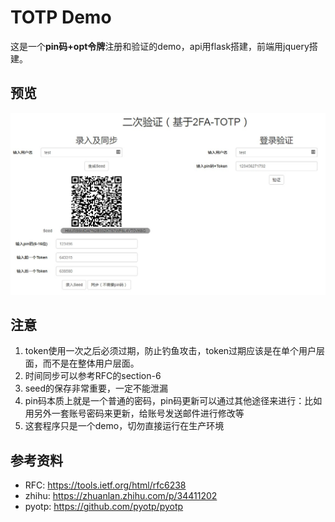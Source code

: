 # TOTP Demo

这是一个**pin码+opt令牌**注册和验证的demo，api用flask搭建，前端用jquery搭建。

## 预览

![](./img.jpg)

## 注意
1. token使用一次之后必须过期，防止钓鱼攻击，token过期应该是在单个用户层面，而不是在整体用户层面。
2. 时间同步可以参考RFC的section-6
3. seed的保存非常重要，一定不能泄漏
4. pin码本质上就是一个普通的密码，pin码更新可以通过其他途径来进行：比如用另外一套账号密码来更新，给账号发送邮件进行修改等
5. 这套程序只是一个demo，切勿直接运行在生产环境

## 参考资料
* RFC: https://tools.ietf.org/html/rfc6238
* zhihu: https://zhuanlan.zhihu.com/p/34411202
* pyotp: https://github.com/pyotp/pyotp

